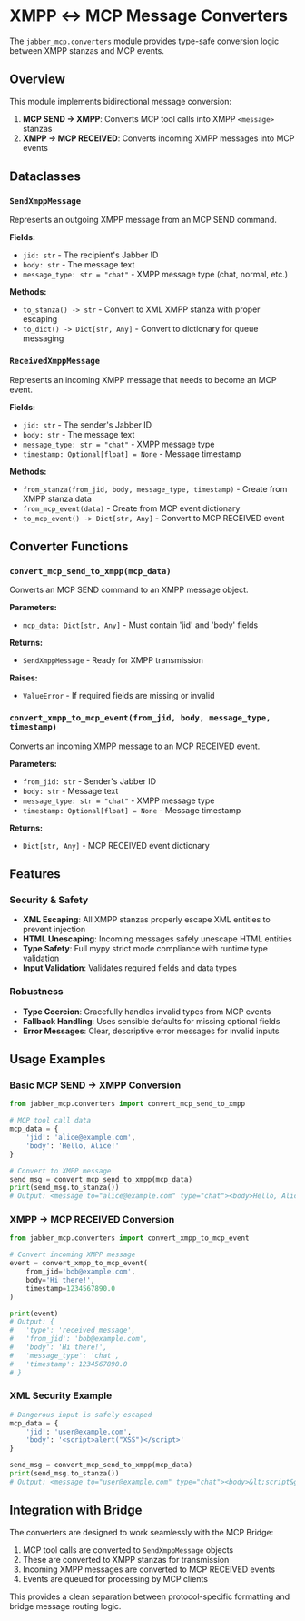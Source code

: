 # XMPP ↔ MCP Message Converters

The `jabber_mcp.converters` module provides type-safe conversion logic between XMPP stanzas and MCP events.

## Overview

This module implements bidirectional message conversion:

1. **MCP SEND → XMPP**: Converts MCP tool calls into XMPP `<message>` stanzas
2. **XMPP → MCP RECEIVED**: Converts incoming XMPP messages into MCP events

## Dataclasses

### `SendXmppMessage`

Represents an outgoing XMPP message from an MCP SEND command.

**Fields:**
- `jid: str` - The recipient's Jabber ID
- `body: str` - The message text
- `message_type: str = "chat"` - XMPP message type (chat, normal, etc.)

**Methods:**
- `to_stanza() -> str` - Convert to XML XMPP stanza with proper escaping
- `to_dict() -> Dict[str, Any]` - Convert to dictionary for queue messaging

### `ReceivedXmppMessage`

Represents an incoming XMPP message that needs to become an MCP event.

**Fields:**
- `jid: str` - The sender's Jabber ID  
- `body: str` - The message text
- `message_type: str = "chat"` - XMPP message type
- `timestamp: Optional[float] = None` - Message timestamp

**Methods:**
- `from_stanza(from_jid, body, message_type, timestamp)` - Create from XMPP stanza data
- `from_mcp_event(data)` - Create from MCP event dictionary
- `to_mcp_event() -> Dict[str, Any]` - Convert to MCP RECEIVED event

## Converter Functions

### `convert_mcp_send_to_xmpp(mcp_data)`

Converts an MCP SEND command to an XMPP message object.

**Parameters:**
- `mcp_data: Dict[str, Any]` - Must contain 'jid' and 'body' fields

**Returns:**
- `SendXmppMessage` - Ready for XMPP transmission

**Raises:**
- `ValueError` - If required fields are missing or invalid

### `convert_xmpp_to_mcp_event(from_jid, body, message_type, timestamp)`

Converts an incoming XMPP message to an MCP RECEIVED event.

**Parameters:**
- `from_jid: str` - Sender's Jabber ID
- `body: str` - Message text
- `message_type: str = "chat"` - XMPP message type
- `timestamp: Optional[float] = None` - Message timestamp

**Returns:**
- `Dict[str, Any]` - MCP RECEIVED event dictionary

## Features

### Security & Safety
- **XML Escaping**: All XMPP stanzas properly escape XML entities to prevent injection
- **HTML Unescaping**: Incoming messages safely unescape HTML entities
- **Type Safety**: Full mypy strict mode compliance with runtime type validation
- **Input Validation**: Validates required fields and data types

### Robustness  
- **Type Coercion**: Gracefully handles invalid types from MCP events
- **Fallback Handling**: Uses sensible defaults for missing optional fields
- **Error Messages**: Clear, descriptive error messages for invalid inputs

## Usage Examples

### Basic MCP SEND → XMPP Conversion

```python
from jabber_mcp.converters import convert_mcp_send_to_xmpp

# MCP tool call data
mcp_data = {
    'jid': 'alice@example.com',
    'body': 'Hello, Alice!'
}

# Convert to XMPP message
send_msg = convert_mcp_send_to_xmpp(mcp_data)
print(send_msg.to_stanza())
# Output: <message to="alice@example.com" type="chat"><body>Hello, Alice!</body></message>
```

### XMPP → MCP RECEIVED Conversion

```python
from jabber_mcp.converters import convert_xmpp_to_mcp_event

# Convert incoming XMPP message
event = convert_xmpp_to_mcp_event(
    from_jid='bob@example.com',
    body='Hi there!', 
    timestamp=1234567890.0
)

print(event)
# Output: {
#   'type': 'received_message',
#   'from_jid': 'bob@example.com', 
#   'body': 'Hi there!',
#   'message_type': 'chat',
#   'timestamp': 1234567890.0
# }
```

### XML Security Example

```python
# Dangerous input is safely escaped
mcp_data = {
    'jid': 'user@example.com',
    'body': '<script>alert("XSS")</script>'
}

send_msg = convert_mcp_send_to_xmpp(mcp_data)
print(send_msg.to_stanza())
# Output: <message to="user@example.com" type="chat"><body>&lt;script&gt;alert("XSS")&lt;/script&gt;</body></message>
```

## Integration with Bridge

The converters are designed to work seamlessly with the MCP Bridge:

1. MCP tool calls are converted to `SendXmppMessage` objects
2. These are converted to XMPP stanzas for transmission  
3. Incoming XMPP messages are converted to MCP RECEIVED events
4. Events are queued for processing by MCP clients

This provides a clean separation between protocol-specific formatting and bridge message routing logic.
